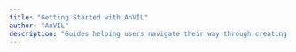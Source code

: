 ```yaml
---
title: "Getting Started with AnVIL"
author: "AnVIL"
description: "Guides helping users navigate their way through creating an account, linking billing credentials, interacting with Workspaces, and performing analysis."
---
```

